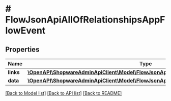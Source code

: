 # # FlowJsonApiAllOfRelationshipsAppFlowEvent

## Properties

Name | Type | Description | Notes
------------ | ------------- | ------------- | -------------
**links** | [**\OpenAPI\ShopwareAdminApiClient\Model\FlowJsonApiAllOfRelationshipsAppFlowEventLinks**](FlowJsonApiAllOfRelationshipsAppFlowEventLinks.md) |  | [optional]
**data** | [**\OpenAPI\ShopwareAdminApiClient\Model\FlowJsonApiAllOfRelationshipsAppFlowEventData**](FlowJsonApiAllOfRelationshipsAppFlowEventData.md) |  | [optional]

[[Back to Model list]](../../README.md#models) [[Back to API list]](../../README.md#endpoints) [[Back to README]](../../README.md)
